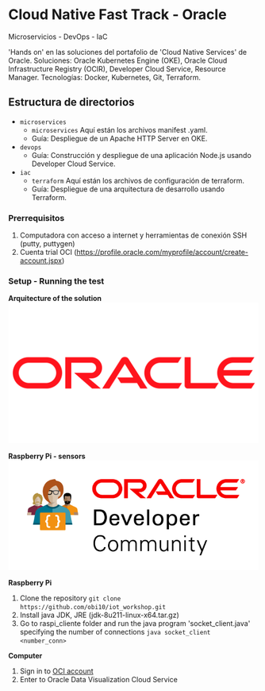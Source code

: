 # Cloud Native Fast Track - Oracle
Microservicios - DevOps - IaC

'Hands on' en las soluciones del portafolio de 'Cloud Native Services' de Oracle.
Soluciones: Oracle Kubernetes Engine (OKE), Oracle Cloud Infrastructure Registry (OCIR), Developer Cloud Service, Resource Manager.
Tecnologías: Docker, Kubernetes, Git, Terraform.


## Estructura de directorios

* `microservices`
    * `microservices` Aquí están los archivos manifest .yaml.
    * Guía: Despliegue de un Apache HTTP Server en OKE.
* `devops`
    * Guía: Construcción y despliegue de una aplicación Node.js usando Developer Cloud Service.
* `iac`
    * `terraform` Aquí están los archivos de configuración de terraform.
    * Guía: Despliegue de una arquitectura de desarrollo usando Terraform.

### Prerrequisitos

1. Computadora con acceso a internet y herramientas de conexión SSH (putty, puttygen)
2. Cuenta trial OCI (https://profile.oracle.com/myprofile/account/create-account.jspx)

### Setup - Running the test

__Arquitecture of the solution__
![Oracle logo](https://github.com/obi10/cloud-native/blob/master/images/oracle_logo.png)

__Raspberry Pi - sensors__
![Oracle Developers logo](https://github.com/obi10/cloud-native/blob/master/images/oracle_developers_logo.png)

__Raspberry Pi__
1. Clone the repository `git clone https://github.com/obi10/iot_workshop.git`
2. Install java JDK, JRE (jdk-8u211-linux-x64.tar.gz)
3. Go to raspi_cliente folder and run the java program 'socket_client.java' specifying the number of connections `java socket_client <number_conn>`

__Computer__
1. Sign in to [OCI account](https://cloud.oracle.com)
2. Enter to Oracle Data Visualization Cloud Service
